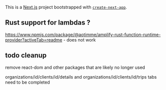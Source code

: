 This is a [Next.js](https://nextjs.org/) project bootstrapped with [`create-next-app`](https://github.com/vercel/next.js/tree/canary/packages/create-next-app).

## Rust support for lambdas ?
https://www.npmjs.com/package/@aotimme/amplify-rust-function-runtime-provider?activeTab=readme - does not work

## todo cleanup
remove react-dom and other packages that are likely no longer used

organizations/id/clients/id/details and organizations/id/clients/id/trips tabs need to be completed